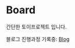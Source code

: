 # Board
간단한 토이프로젝트 입니다.

블로그 진행과정 기록중: [Blog][Bloglink]

[Bloglink]: https://gigi3074.tistory.com/category/%ED%94%84%EC%A0%9D/%EB%91%90%EB%B2%88%EC%A7%B8%28%EA%B0%A0%29%20%ED%86%A0%EC%9D%B4%20%ED%94%84%EB%A1%9C%EC%A0%9D%ED%8A%B8 "go blog"

